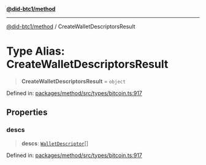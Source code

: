 [**@did-btc1/method**](../README.md)

***

[@did-btc1/method](../globals.md) / CreateWalletDescriptorsResult

# Type Alias: CreateWalletDescriptorsResult

> **CreateWalletDescriptorsResult** = `object`

Defined in: [packages/method/src/types/bitcoin.ts:917](https://github.com/dcdpr/did-btc1-js/blob/751aedd75738c26882a2149e644ae32b9e424707/packages/method/src/types/bitcoin.ts#L917)

## Properties

### descs

> **descs**: [`WalletDescriptor`](WalletDescriptor.md)[]

Defined in: [packages/method/src/types/bitcoin.ts:917](https://github.com/dcdpr/did-btc1-js/blob/751aedd75738c26882a2149e644ae32b9e424707/packages/method/src/types/bitcoin.ts#L917)
